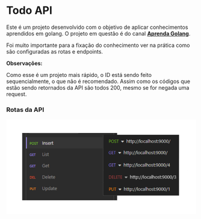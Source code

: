 # Todo API

Este é um projeto desenvolvido com o objetivo de aplicar conhecimentos aprendidos em golang. O projeto em questão é do canal **[Aprenda Golang](https://www.youtube.com/@AprendaGolang)**.

Foi muito importante para a fixação do conhecimento ver na prática como são configuradas as rotas e endpoints.

************************Observações:************************

Como esse é um projeto mais rápido, o ID está sendo feito sequencialmente, o que não é recomendado. Assim como os códigos que estão sendo retornados da API são todos 200, mesmo se for negada uma request.

### Rotas da API

![tabela.png](routes.png)